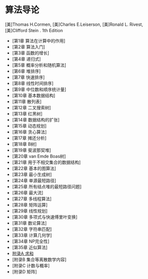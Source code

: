 # 算法导论

[美]Thomas H.Cormen, [美]Charles E.Leiserson, [美]Ronald L. Rivest, [美]Clifford Stein . 1th Edition

- [第1章 算法在计算中的作用]
- [第2章 算法入门]
- [第3章 函数的增长]
- [第4章 递归式]
- [第5章 概率分析和随机算法]
- [第6章 堆排序]
- [第7章 快速排序]
- [第8章 线性时间排序]
- [第9章 中位数和顺序统计量]
- [第10章 基本数据结构]
- [第11章 散列表]
- [第12章 二叉搜索树]
- [第13章 红黑树]
- [第14章 数据结构的扩张]
- [第15章 动态规划]
- [第16章 贪心算法]
- [第17章 摊还分析]
- [第18章 B树]
- [第19章 斐波那契堆]
- [第20章 van Emde Boas树]
- [第21章 用于不相交集合的数据结构]
- [第22章 基本的图算法]
- [第23章 最小生成树]
- [第24章 单源最短路径]
- [第25章 所有结点堆的最短路径问题]
- [第26章 最大流]
- [第27章 多线程算法]
- [第28章 矩阵运算]
- [第29章 线性规划]
- [第30章 多项式与快速傅里叶变换]
- [第31章 数论算法]
- [第32章 字符串匹配]
- [第33章 计算几何学]
- [第34章 NP完全性]
- [第35章 近似算法]
- [附录A 求和](appendix_a.md)
- [附录B 集合等离散数学内容]
- [附录C 计数与概率]
- [附录D 矩阵]

